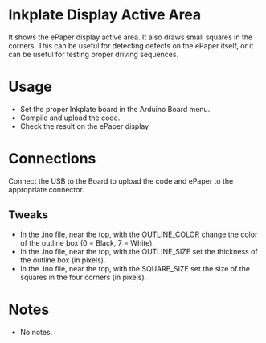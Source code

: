 # Inkplate Display Active Area

It shows the ePaper display active area. It also draws small squares in the corners. This can be useful for detecting defects on the ePaper itself, or it can be useful for testing proper driving sequences.

# Usage
- Set the proper Inkplate board in the Arduino Board menu.
- Compile and upload the code.
- Check the result on the ePaper display

# Connections
Connect the USB to the Board to upload the code and ePaper to the appropriate connector.

## Tweaks
- In the .ino file, near the top, with the OUTLINE_COLOR change the color of the outline box (0 = Black, 7 = White).
- In the .ino file, near the top, with the OUTLINE_SIZE set the thickness of the outline box (in pixels).
- In the .ino file, near the top, with the SQUARE_SIZE set the size of the squares in the four corners (in pixels).

# Notes
- No notes.
